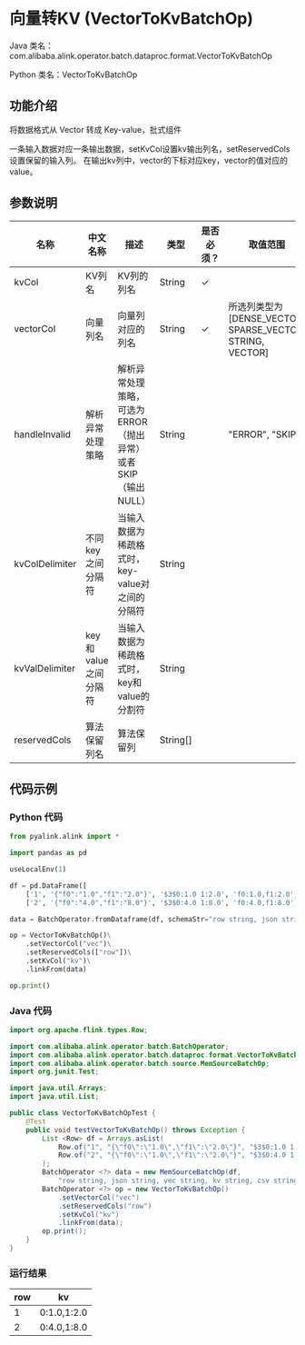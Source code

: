# 向量转KV (VectorToKvBatchOp)
Java 类名：com.alibaba.alink.operator.batch.dataproc.format.VectorToKvBatchOp

Python 类名：VectorToKvBatchOp


## 功能介绍
将数据格式从 Vector 转成 Key-value，批式组件

一条输入数据对应一条输出数据，setKvCol设置kv输出列名，setReservedCols设置保留的输入列。
在输出kv列中，vector的下标对应key，vector的值对应的value。


## 参数说明

| 名称 | 中文名称 | 描述 | 类型 | 是否必须？ | 取值范围 | 默认值 |
| --- | --- | --- | --- | --- | --- | --- |
| kvCol | KV列名 | KV列的列名 | String | ✓ |  |  |
| vectorCol | 向量列名 | 向量列对应的列名 | String | ✓ | 所选列类型为 [DENSE_VECTOR, SPARSE_VECTOR, STRING, VECTOR] |  |
| handleInvalid | 解析异常处理策略 | 解析异常处理策略，可选为ERROR（抛出异常）或者SKIP（输出NULL） | String |  | "ERROR", "SKIP" | "ERROR" |
| kvColDelimiter | 不同key之间分隔符 | 当输入数据为稀疏格式时，key-value对之间的分隔符 | String |  |  | "," |
| kvValDelimiter | key和value之间分隔符 | 当输入数据为稀疏格式时，key和value的分割符 | String |  |  | ":" |
| reservedCols | 算法保留列名 | 算法保留列 | String[] |  |  | null |

## 代码示例
### Python 代码
```python
from pyalink.alink import *

import pandas as pd

useLocalEnv(1)

df = pd.DataFrame([
    ['1', '{"f0":"1.0","f1":"2.0"}', '$3$0:1.0 1:2.0', 'f0:1.0,f1:2.0', '1.0,2.0', 1.0, 2.0],
    ['2', '{"f0":"4.0","f1":"8.0"}', '$3$0:4.0 1:8.0', 'f0:4.0,f1:8.0', '4.0,8.0', 4.0, 8.0]])

data = BatchOperator.fromDataframe(df, schemaStr="row string, json string, vec string, kv string, csv string, f0 double, f1 double")

op = VectorToKvBatchOp()\
    .setVectorCol("vec")\
    .setReservedCols(["row"])\
    .setKvCol("kv")\
    .linkFrom(data)

op.print()
```
### Java 代码
```java
import org.apache.flink.types.Row;

import com.alibaba.alink.operator.batch.BatchOperator;
import com.alibaba.alink.operator.batch.dataproc.format.VectorToKvBatchOp;
import com.alibaba.alink.operator.batch.source.MemSourceBatchOp;
import org.junit.Test;

import java.util.Arrays;
import java.util.List;

public class VectorToKvBatchOpTest {
	@Test
	public void testVectorToKvBatchOp() throws Exception {
		List <Row> df = Arrays.asList(
			Row.of("1", "{\"f0\":\"1.0\",\"f1\":\"2.0\"}", "$3$0:1.0 1:2.0", "f0:1.0,f1:2.0", "1.0,2.0", 1.0, 2.0),
			Row.of("2", "{\"f0\":\"1.0\",\"f1\":\"2.0\"}", "$3$0:4.0 1:8.0", "f0:1.0,f1:2.0", "1.0,2.0", 1.0, 2.0)
		);
		BatchOperator <?> data = new MemSourceBatchOp(df,
			"row string, json string, vec string, kv string, csv string, f0 double, f1 double");
		BatchOperator <?> op = new VectorToKvBatchOp()
			.setVectorCol("vec")
			.setReservedCols("row")
			.setKvCol("kv")
			.linkFrom(data);
		op.print();
	}
}
```

### 运行结果

row|kv
---|---
1|0:1.0,1:2.0
2|0:4.0,1:8.0
    
